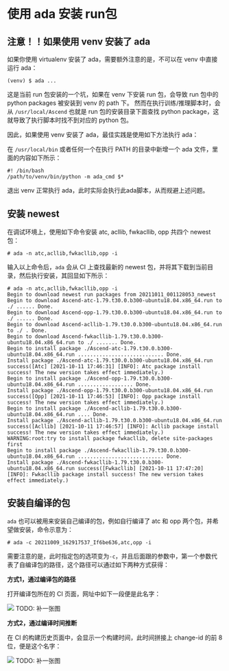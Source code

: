 
# 使用 ada 安装 run包

## 注意！！如果使用 venv 安装了 ada

如果你使用 virtualenv 安装了 ada，需要额外注意的是，不可以在 venv 中直接运行 ada：

```shell
(venv) $ ada ...
```

这是当前 run 包安装的一个坑，如果在 venv 下安装 run 包，会导致 run 包中的 python packages 被安装到 venv 的 path 下。
然而在执行训练/推理脚本时，会从 `/usr/local/Ascend` 也就是 run 包的安装目录下面查找 python package，这就导致了执行脚本时找不到对应的 python 包。

因此，如果使用 venv 安装了 ada，最佳实践是使用如下方法执行 ada：

在 `/usr/local/bin` 或者任何一个在执行 PATH 的目录中新增一个 ada 文件，里面的内容如下所示：

```shell
#! /bin/bash
/path/to/venv/bin/python -m ada_cmd $*
```

退出 venv 正常执行 ada，此时实际会执行此ada脚本，从而规避上述问题。

## 安装 newest

在调试环境上，使用如下命令安装 atc, acllib, fwkacllib, opp 共四个 newest 包：

```shell
# ada -n atc,acllib,fwkacllib,opp -i
```

输入以上命令后，`ada` 会从 CI 上查找最新的 newest 包，并将其下载到当前目录，然后执行安装，其回显如下所示：

```shell
# ada -n atc,acllib,fwkacllib,opp -i
Begin to download newest run packages from 20211011_001128053_newest
Begin to download Ascend-atc-1.79.t30.0.b300-ubuntu18.04.x86_64.run to ./ ...... Done.
Begin to download Ascend-opp-1.79.t30.0.b300-ubuntu18.04.x86_64.run to ./ ...... Done.
Begin to download Ascend-acllib-1.79.t30.0.b300-ubuntu18.04.x86_64.run to ./ . Done.
Begin to download Ascend-fwkacllib-1.79.t30.0.b300-ubuntu18.04.x86_64.run to ./ ....... Done.
Begin to install package ./Ascend-atc-1.79.t30.0.b300-ubuntu18.04.x86_64.run ............................ Done.
Install package ./Ascend-atc-1.79.t30.0.b300-ubuntu18.04.x86_64.run success([Atc] [2021-10-11 17:46:31] [INFO]: Atc package install success! The new version takes effect immediately.)
Begin to install package ./Ascend-opp-1.79.t30.0.b300-ubuntu18.04.x86_64.run .................. Done.
Install package ./Ascend-opp-1.79.t30.0.b300-ubuntu18.04.x86_64.run success([Opp] [2021-10-11 17:46:53] [INFO]: Opp package install success! The new version takes effect immediately.)
Begin to install package ./Ascend-acllib-1.79.t30.0.b300-ubuntu18.04.x86_64.run .... Done.
Install package ./Ascend-acllib-1.79.t30.0.b300-ubuntu18.04.x86_64.run success([Acllib] [2021-10-11 17:46:57] [INFO]: Acllib package install success! The new version takes effect immediately.)
WARNING:root:try to install package fwkacllib, delete site-packages first
Begin to install package ./Ascend-fwkacllib-1.79.t30.0.b300-ubuntu18.04.x86_64.run ............................ Done.
Install package ./Ascend-fwkacllib-1.79.t30.0.b300-ubuntu18.04.x86_64.run success([Fwkacllib] [2021-10-11 17:47:20] [INFO]: Fwkacllib package install success! The new version takes effect immediately.)
```

## 安装自编译的包

`ada` 也可以被用来安装自己编译的包，例如自行编译了 atc 和 opp 两个包，并希望做安装，命令示意为：

```shell
# ada -c 20211009_162917537_If6be636,atc,opp -i
```

需要注意的是，此时指定包的选项变为`-c`，并且后面跟的参数中，第一个参数代表了自编译包的路径，这个路径可以通过如下两种方式获得：

**方式1，通过编译包的路径**

打开编译包所在的 CI 页面，网址中如下一段便是此名字：

![](res/compile_package_page.PNG)    TODO: 补一张图

**方式2，通过编译时间推断**

在 CI 的构建历史页面中，会显示一个构建时间，此时间拼接上 change-id 的前 8 位，便是这个名字：

![](res/compile_package_history.PNG)    TODO: 补一张图
